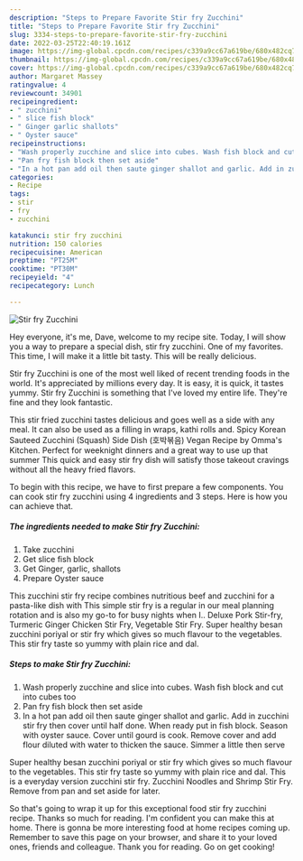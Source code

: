 ```yaml
---
description: "Steps to Prepare Favorite Stir fry Zucchini"
title: "Steps to Prepare Favorite Stir fry Zucchini"
slug: 3334-steps-to-prepare-favorite-stir-fry-zucchini
date: 2022-03-25T22:40:19.161Z
image: https://img-global.cpcdn.com/recipes/c339a9cc67a619be/680x482cq70/stir-fry-zucchini-recipe-main-photo.jpg
thumbnail: https://img-global.cpcdn.com/recipes/c339a9cc67a619be/680x482cq70/stir-fry-zucchini-recipe-main-photo.jpg
cover: https://img-global.cpcdn.com/recipes/c339a9cc67a619be/680x482cq70/stir-fry-zucchini-recipe-main-photo.jpg
author: Margaret Massey
ratingvalue: 4
reviewcount: 34901
recipeingredient:
- " zucchini"
- " slice fish block"
- " Ginger garlic shallots"
- " Oyster sauce"
recipeinstructions:
- "Wash properly zucchine and slice into cubes. Wash fish block and cut into cubes too"
- "Pan fry fish block then set aside"
- "In a hot pan add oil then saute ginger shallot and garlic. Add in zucchini stir fry then cover until half done. When ready put in fish block. Season with oyster sauce. Cover until gourd is cook. Remove cover and add flour diluted with water to thicken the sauce. Simmer a little then serve"
categories:
- Recipe
tags:
- stir
- fry
- zucchini

katakunci: stir fry zucchini 
nutrition: 150 calories
recipecuisine: American
preptime: "PT25M"
cooktime: "PT30M"
recipeyield: "4"
recipecategory: Lunch

---
```



![Stir fry Zucchini](https://img-global.cpcdn.com/recipes/c339a9cc67a619be/680x482cq70/stir-fry-zucchini-recipe-main-photo.jpg)

Hey everyone, it's me, Dave, welcome to my recipe site. Today, I will show you a way to prepare a special dish, stir fry zucchini. One of my favorites. This time, I will make it a little bit tasty. This will be really delicious.

Stir fry Zucchini is one of the most well liked of recent trending foods in the world. It's appreciated by millions every day. It is easy, it is quick, it tastes yummy. Stir fry Zucchini is something that I've loved my entire life. They're fine and they look fantastic.

This stir fried zucchini tastes delicious and goes well as a side with any meal. It can also be used as a filling in wraps, kathi rolls and. Spicy Korean Sauteed Zucchini (Squash) Side Dish (호박볶음) Vegan Recipe by Omma&#39;s Kitchen. Perfect for weeknight dinners and a great way to use up that summer This quick and easy stir fry dish will satisfy those takeout cravings without all the heavy fried flavors.


To begin with this recipe, we have to first prepare a few components. You can cook stir fry zucchini using 4 ingredients and 3 steps. Here is how you can achieve that.

<!--inarticleads1-->

##### The ingredients needed to make Stir fry Zucchini:

1. Take  zucchini
1. Get  slice fish block
1. Get  Ginger, garlic, shallots
1. Prepare  Oyster sauce


This zucchini stir fry recipe combines nutritious beef and zucchini for a pasta-like dish with This simple stir fry is a regular in our meal planning rotation and is also my go-to for busy nights when I.. Deluxe Pork Stir-fry, Turmeric Ginger Chicken Stir Fry, Vegetable Stir Fry. Super healthy besan zucchini poriyal or stir fry which gives so much flavour to the vegetables. This stir fry taste so yummy with plain rice and dal. 

<!--inarticleads2-->

##### Steps to make Stir fry Zucchini:

1. Wash properly zucchine and slice into cubes. Wash fish block and cut into cubes too
1. Pan fry fish block then set aside
1. In a hot pan add oil then saute ginger shallot and garlic. Add in zucchini stir fry then cover until half done. When ready put in fish block. Season with oyster sauce. Cover until gourd is cook. Remove cover and add flour diluted with water to thicken the sauce. Simmer a little then serve


Super healthy besan zucchini poriyal or stir fry which gives so much flavour to the vegetables. This stir fry taste so yummy with plain rice and dal. This is a everyday version zucchini stir fry. Zucchini Noodles and Shrimp Stir Fry. Remove from pan and set aside for later. 

So that's going to wrap it up for this exceptional food stir fry zucchini recipe. Thanks so much for reading. I'm confident you can make this at home. There is gonna be more interesting food at home recipes coming up. Remember to save this page on your browser, and share it to your loved ones, friends and colleague. Thank you for reading. Go on get cooking!

